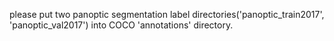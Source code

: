 please put two panoptic segmentation label directories('panoptic_train2017', 'panoptic_val2017') into COCO 'annotations' directory.
